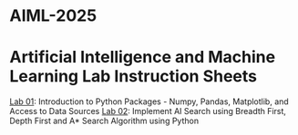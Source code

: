 # AIML-2025
# Artificial Intelligence and Machine Learning Lab Instruction Sheets
[Lab 01](https://colab.research.google.com/drive/1oGZWKRLJuygbgsDIj4mC5dRstiJc5ADy): Introduction to Python Packages - Numpy, Pandas, Matplotlib, and Access to Data Sources
[Lab 02](https://colab.research.google.com/drive/1fL7pvFSxniKwy6f9m0lpZ_OSYIBKJxuC#scrollTo=Z_G1ObZoyBJY): Implement AI Search using Breadth First, Depth First and A* Search Algorithm using Python
